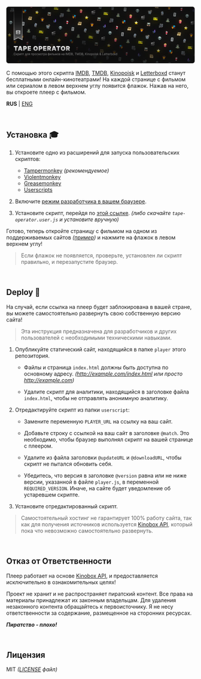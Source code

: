 ![Image](/assets/poster.webp)

С помощью этого скрипта [IMDB](https://www.imdb.com/), [TMDB](https://www.themoviedb.org/), [Kinopoisk](https://www.kinopoisk.ru/) и [Letterboxd](https://letterboxd.com/) станут бесплатными онлайн-кинотеатрами! На каждой странице с фильмом или сериалом в левом верхнем углу появится флажок. Нажав на него, вы откроете плеер с фильмом.

**RUS** | [ENG](README.eng.md)

<br>

## Установка 🎓

1. Установите одно из расширений для запуска пользовательских скриптов:

    - [Tampermonkey](https://www.tampermonkey.net/) _(рекомендуемое)_
    - [Violentmonkey](https://violentmonkey.github.io/)
    - [Greasemonkey](https://www.greasespot.net/)
    - [Userscripts](https://github.com/quoid/userscripts)

2. Включите [режим разработчика в вашем браузере](https://www.tampermonkey.net/faq.php?locale=ru#Q209).
3. Установите скрипт, перейдя по [этой ссылке](https://github.com/Kirlovon/Tape-Operator/raw/main/userscript/tape-operator.user.js). _(либо скачайте `tape-operator.user.js` и установите вручную)_

Готово, теперь откройте страницу с фильмом на одном из поддерживаемых сайтов _([пример](https://letterboxd.com/film/babylon-2022/))_ и нажмите на флажок в левом верхнем углу!

> Если флажок не появляется, проверьте, установлен ли скрипт правильно, и перезапустите браузер.

<br>

## Deploy 🚀

На случай, если ссылка на плеер будет заблокирована в вашей стране, вы можете самостоятельно развернуть свою собственную версию сайта!

> Эта инструкция предназначена для разработчиков и других пользователей с необходимыми техническими навыками.

1. Опубликуйте статический сайт, находящийся в папке `player` этого репозитория.

    - Файлы и страница `index.html` должны быть доступна по основному адресу. _(http://example.com/index.html или просто http://example.com)_

    - Удалите скрипт для аналитики, находящийся в заголовке файла `index.html`, чтобы не отправлять анонимную аналитику.

2. Отредактируйте скрипт из папки `userscript`:

    - Замените переменную `PLAYER_URL` на ссылку на ваш сайт.

    - Добавьте строку с ссылкой на ваш сайт в заголовке `@match`. Это необходимо, чтобы браузер выполнял скрипт на вашей странице с плеером.

    - Удалите из файла заголовки `@updateURL` и `@downloadURL`, чтобы скрипт не пытался обновить себя.

    - Убедитесь, что версия в заголовке `@version` равна или не ниже версии, указанной в файле `player.js`, в переменной `REQUIRED_VERSION`. Иначе, на сайте будет уведомление об устаревшем скрипте.

3. Установите отредактированный скрипт.

> Самостоятельный хостинг не гарантирует 100% работу сайта, так как для получения источников используется [Kinobox API](https://kinobox.tv/), который пока что невозможно самостоятельно развернуть.

<br>

## Отказ от Ответственности

Плеер работает на основе [Kinobox API](https://kinobox.tv/), и предоставляется исключительно в ознакомительных целях!

Проект не хранит и не распространяет пиратский контент. Все права на материалы принадлежат их законным владельцам. Для удаления незаконного контента обращайтесь к первоисточнику. Я не несу ответственности за содержание, размещенное на сторонних ресурсах.

**_Пиратство - плохо!_**

<br>

## Лицензия

MIT _([LICENSE](https://github.com/Kirlovon/Tape-Operator/blob/main/LICENSE) файл)_
